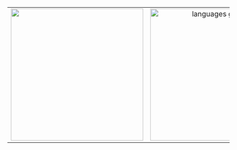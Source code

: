 <table>
  <tr>
    <td align="center">
      <img height="300" src="https://i.pinimg.com/originals/ce/32/ac/ce32acad708dcd74eff4872573c04d4c.gif" />
    </td>
    <td align="center">
      <img height="300" src="https://github-readme-stats.vercel.app/api/top-langs?username=666mxvbee&locale=en&hide_title=false&layout=compact&card_width=320&langs_count=100&theme=github_dark&hide_border=false&order=2" alt="languages graph" />
    </td>
  </tr>
</table>
